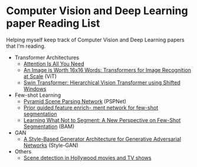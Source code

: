 # Computer Vision and Deep Learning paper Reading List
Helping myself keep track of Computer Vision and Deep Learning papers that I‘m reading.
- Transformer Architectures
    - [Attention Is All You Need](https://arxiv.org/abs/1706.03762)
    - [An Image is Worth 16x16 Words: Transformers for Image Recognition at Scale](https://arxiv.org/abs/2010.11929) (ViT)
    - [Swin Transformer: Hierarchical Vision Transformer using Shifted Windows](https://arxiv.org/abs/2103.14030)
- Few-shot Learning
    - [Pyramid Scene Parsing Network](https://arxiv.org/abs/1612.01105) (PSPNet)
    - [Prior guided feature enrich- ment network for few-shot segmentation](https://arxiv.org/abs/2008.01449)
    - [Learning What Not to Segment: A New Perspective on Few-Shot Segmentation](https://arxiv.org/abs/2203.07615) (BAM)
- GAN 
    - [A Style-Based Generator Architecture for Generative Adversarial Networks](https://arxiv.org/abs/1812.04948) (Style-GAN)
- Others
    - [Scene detection in Hollywood movies and TV shows](https://ieeexplore.ieee.org/document/1211489)